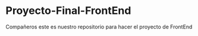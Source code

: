 # Proyecto-Final-FrontEnd

Compañeros este es nuestro repositorio para hacer el proyecto de FrontEnd
